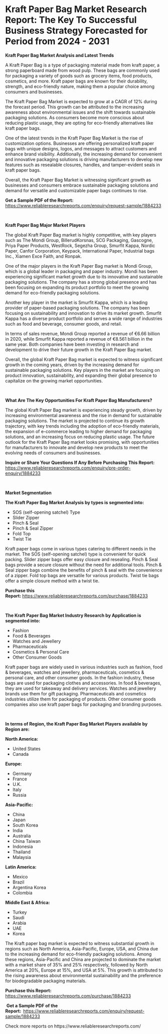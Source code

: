 <p><h1>Kraft Paper Bag Market Research Report: The Key To Successful Business Strategy Forecasted for Period from 2024 - 2031</h1></p><p><strong>Kraft Paper Bag Market Analysis and Latest Trends</strong></p>
<p><p>A Kraft Paper Bag is a type of packaging material made from kraft paper, a strong paperboard made from wood pulp. These bags are commonly used for packaging a variety of goods such as grocery items, food products, cosmetics, and more. Kraft paper bags are known for their durability, strength, and eco-friendly nature, making them a popular choice among consumers and businesses.</p><p>The Kraft Paper Bag Market is expected to grow at a CAGR of 12% during the forecast period. This growth can be attributed to the increasing awareness about environmental issues and the shift towards sustainable packaging solutions. As consumers become more conscious about reducing plastic usage, they are opting for eco-friendly alternatives like kraft paper bags.</p><p>One of the latest trends in the Kraft Paper Bag Market is the rise of customization options. Businesses are offering personalized kraft paper bags with unique designs, logos, and messages to attract customers and enhance brand visibility. Additionally, the increasing demand for convenient and innovative packaging solutions is driving manufacturers to develop new features such as resealable closures, handles, and tamper-evident seals in kraft paper bags.</p><p>Overall, the Kraft Paper Bag Market is witnessing significant growth as businesses and consumers embrace sustainable packaging solutions and demand for versatile and customizable paper bags continues to rise.</p></p>
<p><strong>Get a Sample PDF of the Report:&nbsp;</strong> <a href="https://www.reliableresearchreports.com/enquiry/request-sample/1884233">https://www.reliableresearchreports.com/enquiry/request-sample/1884233</a></p>
<p>&nbsp;</p>
<p><strong>Kraft Paper Bag Major Market Players</strong></p>
<p><p>The global Kraft Paper Bag market is highly competitive, with key players such as The Mondi Group, BillerudKorsnas, SCG Packaging, Gascogne, Priya Paper Products, WestRock, Segezha Group, Smurfit Kappa, Nordic Paper, Canfor Corporation, Keypack, International Paper, Industrial bags Inc., Xiamen Exce Faith, and Ronpak.</p><p>One of the major players in the Kraft Paper Bag market is Mondi Group, which is a global leader in packaging and paper industry. Mondi has been experiencing significant market growth due to its innovative and sustainable packaging solutions. The company has a strong global presence and has been focusing on expanding its product portfolio to meet the growing demand for eco-friendly packaging solutions.</p><p>Another key player in the market is Smurfit Kappa, which is a leading provider of paper-based packaging solutions. The company has been focusing on sustainability and innovation to drive its market growth. Smurfit Kappa has a diverse product portfolio and serves a wide range of industries such as food and beverage, consumer goods, and retail.</p><p>In terms of sales revenue, Mondi Group reported a revenue of €6.66 billion in 2020, while Smurfit Kappa reported a revenue of €8.561 billion in the same year. Both companies have been investing in research and development to drive their future growth in the Kraft Paper Bag market.</p><p>Overall, the global Kraft Paper Bag market is expected to witness significant growth in the coming years, driven by the increasing demand for sustainable packaging solutions. Key players in the market are focusing on product innovation, sustainability, and expanding their global presence to capitalize on the growing market opportunities.</p></p>
<p>&nbsp;</p>
<p><strong>What Are The Key Opportunities For Kraft Paper Bag Manufacturers?</strong></p>
<p><p>The global Kraft Paper Bag market is experiencing steady growth, driven by increasing environmental awareness and the rise in demand for sustainable packaging solutions. The market is projected to continue its growth trajectory, with key trends including the adoption of eco-friendly materials, the expansion of e-commerce leading to higher demand for packaging solutions, and an increasing focus on reducing plastic usage. The future outlook for the Kraft Paper Bag market looks promising, with opportunities for manufacturers to innovate and develop new products to meet the evolving needs of consumers and businesses.</p></p>
<p><strong>Inquire or Share Your Questions If Any Before Purchasing This Report:</strong> <a href="https://www.reliableresearchreports.com/enquiry/pre-order-enquiry/1884233">https://www.reliableresearchreports.com/enquiry/pre-order-enquiry/1884233</a></p>
<p>&nbsp;</p>
<p><strong>Market Segmentation</strong></p>
<p><strong>The Kraft Paper Bag Market Analysis by types is segmented into:</strong></p>
<p><ul><li>SOS (self-opening satchel) Type</li><li>Slider Zipper</li><li>Pinch & Seal</li><li>Pinch & Seal Zipper</li><li>Fold Top</li><li>Twist Tie</li></ul></p>
<p><p>Kraft paper bags come in various types catering to different needs in the market. The SOS (self-opening satchel) type is convenient for quick packing. Slider zipper bags offer easy closure and resealing. Pinch & Seal bags provide a secure closure without the need for additional tools. Pinch & Seal zipper bags combine the benefits of pinch & seal with the convenience of a zipper. Fold top bags are versatile for various products. Twist tie bags offer a simple closure method with a twist tie.</p></p>
<p><strong>Purchase this Report:&nbsp;</strong><a href="https://www.reliableresearchreports.com/purchase/1884233">https://www.reliableresearchreports.com/purchase/1884233</a></p>
<p>&nbsp;</p>
<p><strong>The Kraft Paper Bag Market Industry Research by Application is segmented into:</strong></p>
<p><ul><li>Fashion</li><li>Food & Beverages</li><li>Watches and Jewellery</li><li>Pharmaceuticals</li><li>Cosmetics & Personal Care</li><li>Other Consumer Goods</li></ul></p>
<p><p>Kraft paper bags are widely used in various industries such as fashion, food & beverages, watches and jewellery, pharmaceuticals, cosmetics & personal care, and other consumer goods. In the fashion industry, these bags are used for packaging clothes and accessories. In food & beverages, they are used for takeaway and delivery services. Watches and jewellery brands use them for gift packaging. Pharmaceuticals and cosmetics industries utilize them for packaging of products. Other consumer goods companies also use kraft paper bags for packaging and branding purposes.</p></p>
<p>&nbsp;</p>
<p><strong>In terms of Region, the Kraft Paper Bag Market Players available by Region are:</strong></p>
<p>
    <p> <strong> North America: </strong>
        <ul>
            <li>United States</li>
            <li>Canada</li>
        </ul>
        </p> 
    <p> <strong> Europe: </strong>
        <ul>
            <li>Germany</li>
            <li>France</li>
            <li>U.K.</li>
            <li>Italy</li>
            <li>Russia</li>
        </ul>
        </p> 
    <p> <strong> Asia-Pacific: </strong>
        <ul>
            <li>China</li>
            <li>Japan</li>
            <li>South Korea</li>
            <li>India</li>
            <li>Australia</li>
            <li>China Taiwan</li>
            <li>Indonesia</li>
            <li>Thailand</li>
            <li>Malaysia</li>
        </ul>
        </p> 
    <p> <strong> Latin America: </strong>
        <ul>
            <li>Mexico</li>
            <li>Brazil</li>
            <li>Argentina Korea</li>
            <li>Colombia</li>
        </ul>
        </p> 
    <p> <strong> Middle East & Africa: </strong>
        <ul>
            <li>Turkey</li>
            <li>Saudi</li>
            <li>Arabia</li>
            <li>UAE</li>
            <li>Korea</li>
        </ul>
    </p>
    </p>
<p><p>The Kraft paper bag market is expected to witness substantial growth in regions such as North America, Asia-Pacific, Europe, USA, and China due to the increasing demand for eco-friendly packaging solutions. Among these regions, Asia-Pacific and China are projected to dominate the market with a market share of 35% and 25% respectively, followed by North America at 20%, Europe at 15%, and USA at 5%. This growth is attributed to the rising awareness about environmental sustainability and the preference for biodegradable packaging materials.</p></p>
<p><strong>Purchase this Report: </strong><a href="https://www.reliableresearchreports.com/purchase/1884233">https://www.reliableresearchreports.com/purchase/1884233</a></p>
<p>&nbsp;<strong>Get a Sample PDF of the Report:&nbsp;&nbsp;</strong><a href="https://www.reliableresearchreports.com/enquiry/request-sample/1884233">https://www.reliableresearchreports.com/enquiry/request-sample/1884233</a></p>
<p><strong></strong></p>
<p>Check more reports on https://www.reliableresearchreports.com/</p>